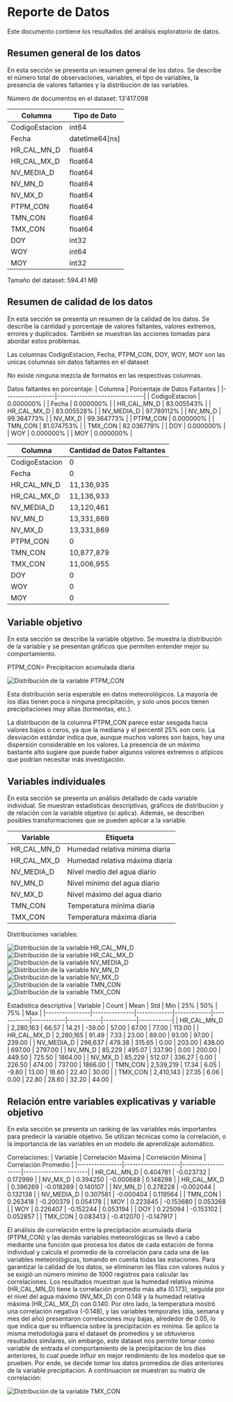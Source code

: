 # Reporte de Datos

Este documento contiene los resultados del análisis exploratorio de datos.

## Resumen general de los datos

En esta sección se presenta un resumen general de los datos. Se describe el número total de observaciones, variables, el tipo de variables, la presencia de valores faltantes y la distribución de las variables.

Número de documentos en el dataset: 13'417.098

| Columna         | Tipo de Dato         |
|------------------|----------------------|
| CodigoEstacion  | int64                |
| Fecha           | datetime64[ns]       |
| HR_CAL_MN_D     | float64              |
| HR_CAL_MX_D     | float64              |
| NV_MEDIA_D      | float64              |
| NV_MN_D         | float64              |
| NV_MX_D         | float64              |
| PTPM_CON        | float64              |
| TMN_CON         | float64              |
| TMX_CON         | float64              |
| DOY             | int32                |
| WOY             | int64                |
| MOY             | int32                |

Tamaño del dataset: 594.41 MB

## Resumen de calidad de los datos

En esta sección se presenta un resumen de la calidad de los datos. Se describe la cantidad y porcentaje de valores faltantes, valores extremos, errores y duplicados. También se muestran las acciones tomadas para abordar estos problemas.

Las columnas CodigoEstacion, Fecha, PTPM_CON, DOY, WOY, MOY son las unicas columnas sin datos faltantes en el dataset

No existe ninguna mezcla de formatos en las respectivas columnas.

Datos faltantes en porcentaje:
| Columna         | Porcentaje de Datos Faltantes |
|------------------|-------------------------------|
| CodigoEstacion  | 0.000000%                     |
| Fecha           | 0.000000%                     |
| HR_CAL_MN_D     | 83.005543%                    |
| HR_CAL_MX_D     | 83.005528%                    |
| NV_MEDIA_D      | 97.789112%                    |
| NV_MN_D         | 99.364773%                    |
| NV_MX_D         | 99.364773%                    |
| PTPM_CON        | 0.000000%                     |
| TMN_CON         | 81.074753%                    |
| TMX_CON         | 82.036779%                    |
| DOY             | 0.000000%                     |
| WOY             | 0.000000%                     |
| MOY             | 0.000000%                     |

| Columna         | Cantidad de Datos Faltantes |
|------------------|-----------------------------|
| CodigoEstacion  | 0                           |
| Fecha           | 0                           |
| HR_CAL_MN_D     | 11,136,935                  |
| HR_CAL_MX_D     | 11,136,933                  |
| NV_MEDIA_D      | 13,120,461                  |
| NV_MN_D         | 13,331,869                  |
| NV_MX_D         | 13,331,869                  |
| PTPM_CON        | 0                           |
| TMN_CON         | 10,877,879                  |
| TMX_CON         | 11,006,955                  |
| DOY             | 0                           |
| WOY             | 0                           |
| MOY             | 0                           |


## Variable objetivo

En esta sección se describe la variable objetivo. Se muestra la distribución de la variable y se presentan gráficos que permiten entender mejor su comportamiento.

PTPM_CON= Precipitacion acumulada diaria

![Distribución de la variable PTPM_CON](/docs/data/images/PTPM_CON_Distribucion.png)

Esta distribución sería esperable en datos meteorológicos. La mayoría de los días tienen poca o ninguna precipitación, y solo unos pocos tienen precipitaciones muy altas (tormentas, etc.).

La distribución de la columna PTPM_CON parece estar sesgada hacia valores bajos o ceros, ya que la mediana y el percentil 25% son cero.
La desviación estándar indica que, aunque muchos valores son bajos, hay una dispersión considerable en los valores.
La presencia de un máximo bastante alto sugiere que puede haber algunos valores extremos o atípicos que podrían necesitar más investigación.


## Variables individuales

En esta sección se presenta un análisis detallado de cada variable individual. Se muestran estadísticas descriptivas, gráficos de distribución y de relación con la variable objetivo (si aplica). Además, se describen posibles transformaciones que se pueden aplicar a la variable.

| Variable       | Etiqueta                             |
|----------------|--------------------------------------|
| HR_CAL_MN_D    | Humedad relativa mínima diaria       |
| HR_CAL_MX_D    | Humedad relativa máxima diaria       |
| NV_MEDIA_D     | Nivel medio del agua diario          |
| NV_MN_D        | Nivel mínimo del agua diario         |
| NV_MX_D        | Nivel máximo del agua diario         |
| TMN_CON        | Temperatura mínima diaria            |
| TMX_CON        | Temperatura máxima diaria            |

Distribuciones variables:

![Distribución de la variable HR_CAL_MN_D](/docs/data/images/Dis_HR_CAL_MN_D.png)
![Distribución de la variable HR_CAL_MX_D](/docs/data/images/Dis_HR_CAL_MX_D.png)
![Distribución de la variable NV_MEDIA_D](/docs/data/images/Dis_NV_MEDIA_D.png)
![Distribución de la variable NV_MN_D](/docs/data/images/Dis_NV_MN_D.png)
![Distribución de la variable NV_MX_D](/docs/data/images/Dis_NV_MX_D.png)
![Distribución de la variable TMN_CON](/docs/data/images/Dis_TMX_CON.png)
![Distribución de la variable TMX_CON](/docs/data/images/Dis_TMN_CON.png)

Estadistica descriptiva
| Variable       | Count         | Mean        | Std         | Min        | 25%        | 50%        | 75%        | Max        |
|----------------|---------------|-------------|-------------|------------|------------|------------|------------|------------|
| HR_CAL_MN_D    | 2,280,163     | 66.57       | 14.21       | -39.00     | 57.00      | 67.00      | 77.00      | 113.00     |
| HR_CAL_MX_D    | 2,280,165     | 91.49       | 7.33        | 23.00      | 89.00      | 93.00      | 97.00      | 239.00     |
| NV_MEDIA_D     | 296,637       | 479.38      | 315.65      | 0.00       | 203.00     | 438.00     | 697.00     | 2797.00    |
| NV_MN_D        | 85,229        | 495.07      | 337.90      | 0.00       | 200.00     | 449.50     | 725.50     | 1864.00    |
| NV_MX_D        | 85,229        | 512.07      | 336.27      | 0.00       | 226.50     | 474.00     | 737.00     | 1866.00    |
| TMN_CON        | 2,539,219     | 17.34       | 6.05        | -9.80      | 13.00      | 18.60      | 22.40      | 30.00      |
| TMX_CON        | 2,410,143     | 27.35       | 6.06        | 0.00       | 22.80      | 28.60      | 32.20      | 44.00      |



## Relación entre variables explicativas y variable objetivo

En esta sección se presenta un ranking de las variables más importantes para predecir la variable objetivo. Se utilizan técnicas como la correlación,  o la importancia de las variables en un modelo de aprendizaje automático.

Correlaciones: 
| Variable       | Correlación Máxima | Correlación Mínima | Correlación Promedio |
|----------------|--------------------|--------------------|-----------------------|
| HR_CAL_MN_D    | 0.404781           | -0.023732          | 0.172999             |
| NV_MX_D        | 0.394250           | -0.000688          | 0.148298             |
| HR_CAL_MX_D    | 0.396269           | -0.018289          | 0.140107             |
| NV_MN_D        | 0.278228           | -0.002044          | 0.132138             |
| NV_MEDIA_D     | 0.307581           | -0.000404          | 0.119564             |
| TMN_CON        | 0.263418           | -0.200379          | 0.054178             |
| MOY            | 0.223845           | -0.153680          | 0.053268             |
| WOY            | 0.226407           | -0.152244          | 0.053194             |
| DOY            | 0.225094           | -0.153102          | 0.052857             |
| TMX_CON        | 0.083413           | -0.412070          | -0.147917            |

El análisis de correlación entre la precipitación acumulada diaria (PTPM_CON) y las demás variables meteorológicas se llevó a cabo mediante una función que procesa los datos de cada estación de forma individual y calcula el promedio de la correlación para cada una de las variables meteorológicas, tomando en cuenta todas las estaciones. Para garantizar la calidad de los datos, se eliminaron las filas con valores nulos y se exigió un número mínimo de 1000 registros para calcular las correlaciones. Los resultados muestran que la humedad relativa mínima (HR_CAL_MN_D) tiene la correlación promedio más alta (0.173), seguida por el nivel del agua máximo (NV_MX_D) con 0.148 y la humedad relativa máxima (HR_CAL_MX_D) con 0.140. Por otro lado, la temperatura mostró una correlación negativa (-0.148), y las variables temporales (día, semana y mes del año) presentaron correlaciones muy bajas, alrededor de 0.05, lo que indica que su influencia sobre la precipitación es mínima. Se aplico la misma metodologia para el dataset de promedios y se obtuvieros resultados similares, sin embargo, este dataset nos permite tomar como variable de entrada el comportamiento de la precipitacion de los dias anteriores, lo cual puede influir en mejor rendimiento de los modelos que se prueben. Por ende, se decide tomar los datos promedios de dias anteriores de la variable precipitacion. A continuacion se muestran su matriz de correlación:

![Distribución de la variable TMX_CON](/docs/data/images/correlation_matrix.png)